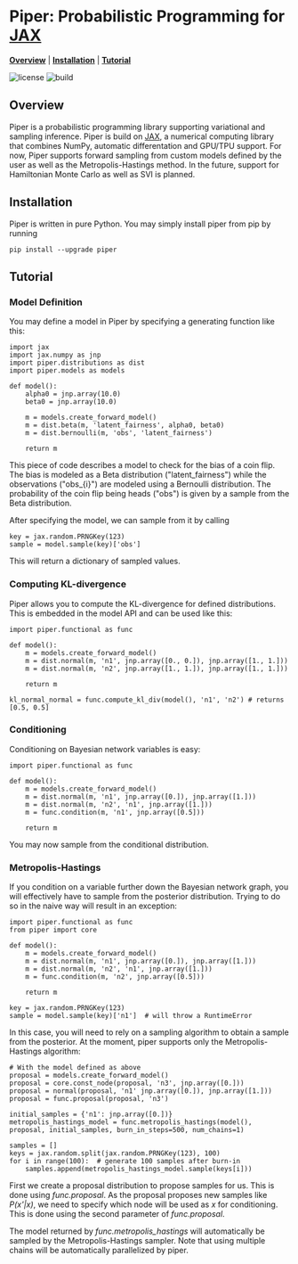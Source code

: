 # Piper: Probabilistic Programming for [JAX]

[**Overview**](#overview)
| [**Installation**](#installation)
| [**Tutorial**](#tutorial)

![license](https://img.shields.io/github/license/branislav1991/piper)
![build](https://img.shields.io/github/workflow/status/branislav1991/piper/Python%20package)

## Overview

Piper is a probabilistic programming library supporting variational and sampling inference. Piper is build on [JAX], a numerical computing library that combines NumPy, automatic differentation and GPU/TPU support. For now, Piper supports forward sampling from custom models defined by the user as well as the Metropolis-Hastings method. In the future, support for Hamiltonian Monte Carlo as well as SVI is planned.

## Installation

Piper is written in pure Python. You may simply install piper from pip by running

    pip install --upgrade piper

## Tutorial

### Model Definition

You may define a model in Piper by specifying a generating function like this:

    import jax
    import jax.numpy as jnp
    import piper.distributions as dist
    import piper.models as models

    def model():
        alpha0 = jnp.array(10.0)
        beta0 = jnp.array(10.0)
        
        m = models.create_forward_model()
        m = dist.beta(m, 'latent_fairness', alpha0, beta0)
        m = dist.bernoulli(m, 'obs', 'latent_fairness')

        return m
            
This piece of code describes a model to check for the bias of a coin flip. The bias
is modeled as a Beta distribution ("latent_fairness") while the observations
("obs_{i}") are modeled using a Bernoulli distribution. The probability of the 
coin flip being heads ("obs") is given by a sample from the Beta distribution.

After specifying the model, we can sample from it by calling

    key = jax.random.PRNGKey(123)
    sample = model.sample(key)['obs']
    
This will return a dictionary of sampled values.

### Computing KL-divergence

Piper allows you to compute the KL-divergence for defined distributions. This is
embedded in the model API and can be used like this:

    import piper.functional as func
    
    def model():
        m = models.create_forward_model()
        m = dist.normal(m, 'n1', jnp.array([0., 0.]), jnp.array([1., 1.]))
        m = dist.normal(m, 'n2', jnp.array([1., 1.]), jnp.array([1., 1.]))
        
        return m

    kl_normal_normal = func.compute_kl_div(model(), 'n1', 'n2') # returns [0.5, 0.5]
    
### Conditioning
    
Conditioning on Bayesian network variables is easy:

    import piper.functional as func

    def model():
        m = models.create_forward_model()
        m = dist.normal(m, 'n1', jnp.array([0.]), jnp.array([1.]))
        m = dist.normal(m, 'n2', 'n1', jnp.array([1.]))
        m = func.condition(m, 'n1', jnp.array([0.5]))
        
        return m
        
You may now sample from the conditional distribution.

### Metropolis-Hastings

If you condition on a variable further down the Bayesian network graph, you will
effectively have to sample from the posterior distribution. Trying to do so in the
naive way will result in an exception:

    import piper.functional as func
    from piper import core

    def model():
        m = models.create_forward_model()
        m = dist.normal(m, 'n1', jnp.array([0.]), jnp.array([1.]))
        m = dist.normal(m, 'n2', 'n1', jnp.array([1.]))
        m = func.condition(m, 'n2', jnp.array([0.5]))
        
        return m
        
    key = jax.random.PRNGKey(123)
    sample = model.sample(key)['n1']  # will throw a RuntimeError
    
In this case, you will need to rely on a sampling algorithm to obtain a sample from the
posterior. At the moment, piper supports only the Metropolis-Hastings algorithm:

    # With the model defined as above
    proposal = models.create_forward_model()
    proposal = core.const_node(proposal, 'n3', jnp.array([0.]))
    proposal = normal(proposal, 'n1' jnp.array([0.]), jnp.array([1.]))
    proposal = func.proposal(proposal, 'n3')
    
    initial_samples = {'n1': jnp.array([0.])}
    metropolis_hastings_model = func.metropolis_hastings(model(), proposal, initial_samples, burn_in_steps=500, num_chains=1)

    samples = []
    keys = jax.random.split(jax.random.PRNGKey(123), 100)
    for i in range(100):  # generate 100 samples after burn-in
        samples.append(metropolis_hastings_model.sample(keys[i]))
        
First we create a proposal distribution to propose samples for us. This is done using *func.proposal*. As the proposal proposes
new samples like *P(x'|x)*, we need to specify which node will be used as *x* for conditioning. This is done using the second
parameter of *func.proposal*.

The model returned by *func.metropolis_hastings* will automatically be sampled by the Metropolis-Hastings sampler. Note that using multiple chains will be
automatically parallelized by piper.

[JAX]: https://github.com/google/jax